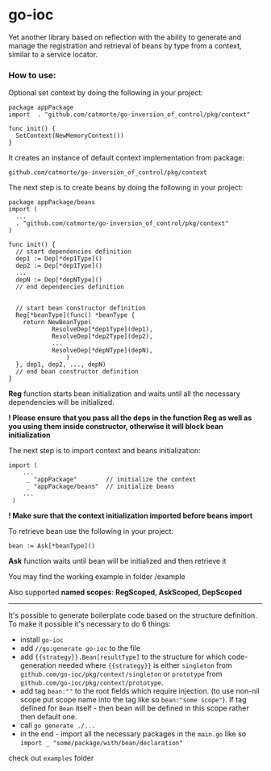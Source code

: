 # go-ioc

Yet another library based on reflection with the ability to generate and manage the registration and retrieval of beans by type from a context, similar to a service locator.

### How to use:

Optional set context by doing the following in your project:

    package appPackage
    import 	. "github.com/catmorte/go-inversion_of_control/pkg/context"

    func init() {
      SetContext(NewMemoryContext())
    }

It creates an instance of default context implementation from package:

    github.com/catmorte/go-inversion_of_control/pkg/context

The next step is to create beans by doing the following in your project:

    package appPackage/beans
    import (
      ...
      . "github.com/catmorte/go-inversion_of_control/pkg/context"
    )

    func init() {
      // start dependencies definition
      dep1 := Dep[*dep1Type]()
      dep2 := Dep[*dep1Type]()
      ...
      depN := Dep[*depNType]()
      // end dependencies definition


      // start bean constructor definition
      Reg[*beanType](func() *beanType {
        return NewBeanType(
                ResolveDep[*dep1Type](dep1),
                ResolveDep[*dep2Type](dep2),
                ...
                ResolveDep[*depNType](depN),
        			)
      }, dep1, dep2, ..., depN)
      // end bean constructor definition
    }

**Reg** function starts bean initialization and waits until all the necessary dependencies will be initialized.

**! Please ensure that you pass all the deps in the function Reg as well as you using them inside constructor, otherwise it will block bean initialization**

The next step is to import context and beans initialization:

    import (
        ...
         _ "appPackage"        // initialize the context
         _ "appPackage/beans"  // initialize beans
        ...
     )

**! Make sure that the context initialization imported before beans import**

To retrieve bean use the following in your project:

`bean := Ask[*beanType]()`

**Ask** function waits until bean will be initialized and then retrieve it

You may find the working example in folder /example

Also supported **named scopes**: **RegScoped, AskScoped, DepScoped**


---

It's possible to generate boilerplate code based on the structure definition. To make it possible it's necessary to do 6 things:
- install `go-ioc`
- add `//go:generate go-ioc` to the file
- add `{{strategy}}.Bean[resultType]` to the structure for which code-generation needed where `{{strategy}}` is either `singleton` from `github.com/go-ioc/pkg/context/singleton` or `prototype` from `github.com/go-ioc/pkg/context/prototype`. 
- add tag `bean:""` to the root fields which require injection. (to use non-nil scope put scope name into the tag like so `bean:"some scope"`). If tag defined for `Bean` itself - then bean will be defined in this scope rather then default one.
- call `go generate ./...`
- in the end - import all the necessary packages in the `main.go` like so `import _ "some/package/with/bean/declaration"`

check out `examples` folder

